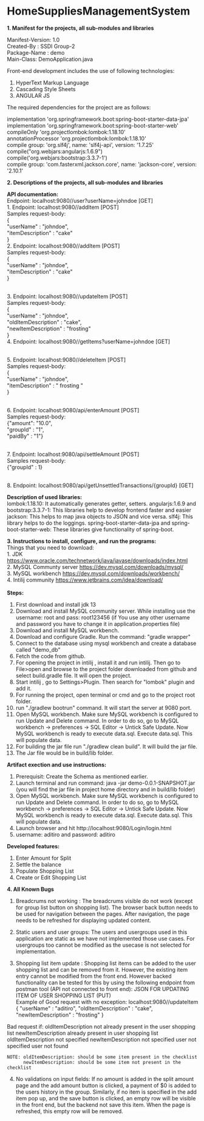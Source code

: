 # HomeSuppliesManagementSystem

**1. Manifest for the projects, all sub-modules and libraries** </br>

Manifest-Version: 1.0 </br>
Created-By : SSDI Group-2 </br>
Package-Name : demo </br>
Main-Class: DemoApplication.java </br>

 Front-end development includes the use of following technologies: </br>
  1. HyperText Markup Language </br>
  2. Cascading Style Sheets </br>
  3. ANGULAR JS </br>
  
 The required dependencies for the project are as follows: </br>

implementation 'org.springframework.boot:spring-boot-starter-data-jpa' </br>
	implementation 'org.springframework.boot:spring-boot-starter-web' </br>
	compileOnly 'org.projectlombok:lombok:1.18.10' </br>
	annotationProcessor 'org.projectlombok:lombok:1.18.10' </br>
	compile group: 'org.slf4j', name: 'slf4j-api', version: '1.7.25' </br>
	compile("org.webjars:angularjs:1.6.9") </br>
	compile('org.webjars:bootstrap:3.3.7-1') </br>
	compile group: 'com.fasterxml.jackson.core', name: 'jackson-core', version: '2.10.1' </br>
  	

**2. Descriptions of the projects, all sub-modules and libraries**

**API documentation:**
</br>Endpoint: localhost:9080//user?userName=johndoe [GET]
</br>1. Endpoint: localhost:9080//addItem [POST]
</br>Samples request-body: 
</br>{
</br>	"userName" : "johndoe",
</br>	"itemDescription" : "cake"
</br>}
</br>2. Endpoint: localhost:9080//addItem [POST]
</br>Samples request-body: 
</br>{
</br>	"userName" : "johndoe",
</br>	"itemDescription" : "cake"
</br>}

</br>3. Endpoint: localhost:9080//updateItem [POST]
</br>Samples request-body:
</br>{
</br>	"userName" : "johndoe",
</br>	"oldItemDescription" : "cake",
</br>	"newItemDescription" : "frosting"
</br>}
</br>4. Endpoint: localhost:9080//getItems?userName=johndoe [GET]

</br>5. Endpoint: localhost:9080//deleteItem [POST]
</br>Samples request-body:
</br>{
</br>	"userName" : "johndoe",
</br>	"itemDescription" : " frosting "
</br>}

</br>6. Endpoint: localhost:9080/api/enterAmount [POST]
</br>Samples request-body:
</br>{"amount": "10.0",
</br>"groupId" : "1",
</br>"paidBy" : "1"}

</br>7. Endpoint: localhost:9080/api/settleAmount [POST]
</br>Samples request-body:
</br>{"groupId" : 1}

</br>8. Endpoint: localhost:9080/api/getUnsettledTransactions/{groupId} [GET]


**Description of used libraries:** </br>
lombok:1.18.10: It automatically generates getter, setters.
angularjs:1.6.9 and bootstrap:3.3.7-1: This libraries help to develop frontend faster and easier
jackson: This helps to map java objects to JSON and vice versa.
slf4j: This library helps to do the loggings. 
spring-boot-starter-data-jpa and spring-boot-starter-web: These libraries give functionality of spring-boot.


**3. Instructions to install, configure, and run the programs:** </br>
  Things that you need to download:</br>
    1. JDK https://www.oracle.com/technetwork/java/javase/downloads/index.html </br>
    2. MySQL Communty server https://dev.mysql.com/downloads/mysql/ </br>
    3. MySQL workbench https://dev.mysql.com/downloads/workbench/ </br>
    4. Intilij community https://www.jetbrains.com/idea/download/ </br>
 </br>
 **Steps:** 
  1. First download and install jdk 13</br>
  2. Download and install MySQL community server. While installing use the username: root and pass: root123456 (if You use 
  any other username and password you have to change it in application.properties file) </br>
  3. Download and install MySQL workbench. </br>
  4. Download and configure Gradle. Run the command: "gradle wrapper"
  4. Connect to the database using mysql workbench and create a database called "demo_db" </br>
  5. Fetch the code from github. </br>
  6. For opening the project in intilij , install it and run intilij. Then go to File>open and browse to the project folder downloaded
  from github and select build.gradle file. It will open the project. </br>
  7. Start intilij , go to Settings>Plugin. Then search for "lombok" plugin and add it.
  8. For running the project, open terminal or cmd and go to the project root folder. </br>
  9. run "./gradlew bootrun" command. It will start the server at 9080 port. </br>
  10. Open MySQL workbench. Make sure MySQL workbench is configured to run Update and Delete command. In order to do so, go to MySQL workbench -> preferences -> SQL Editor -> Untick Safe Update. Now MySQL workbench is ready to execute data.sql. Execute data.sql. This will populate data.
  11. For building the jar file run "./gradlew clean build". It will build the jar file.</br>
  12. The Jar file would be in build/lib folder.
 
 **Artifact exection and use instructions:**
 1. Prerequisit: Create the Schema as mentioned earlier. 
 2. Launch terminal and run command: java -jar demo-0.0.1-SNAPSHOT.jar (you will find the jar file in project home directory and in build/lib folder)
 3. Open MySQL workbench. Make sure MySQL workbench is configured to run Update and Delete command. In order to do so, go to MySQL workbench -> preferences -> SQL Editor -> Untick Safe Update. Now MySQL workbench is ready to execute data.sql. Execute data.sql. This will populate data.
 4. Launch browser and hit http://localhost:9080/Login/login.html
 5. username: aditiro and password: aditiro

**Developed features:**
1. Enter Amount for Split
2. Settle the balance
3. Populate Shopping List
4. Create or Edit Shopping List
 
**4. All Known Bugs**

1. Breadcrums not working : The breadcrums visible do not work (except for group list button on shopping list). The browser back button needs to be used for navigation between the pages. After navigation, the page needs to be refreshed for displaying updated content.

2. Static users and user groups: The users and usergroups used in this application are static as we have not implemented those use cases. For usergroups too cannot be modified as the usecase is not selected for implementation. 

3. Shopping list item update : Shopping list items can be added to the user shopping list and can be removed from it. However, the existing item entry cannot be modified from the front end. However backed functionality can be tested for this by using the following endpoint from postman tool (API not connected to front end):
JSON FOR UPDATING ITEM OF USER SHOPPING LIST (PUT)  
Example of Good request with no exception:
localhost:9080//updateItem 
{
	"userName" : "aditiro",
	"oldItemDescription" : "cake",  
	"newItemDescription" : "frosting"
}

Bad request if: oldItemDescription not already present in the user shopping list
		newItemDescription already present in user shopping list
		oldItemDescription not specified 
		newItemDescription not specified
		user not specified 
		user not found

    NOTE: oldItemDescription: should be some item present in the checklist
          newItemDescription: should be some item not present in the checklist

4. No validations on input fields: If no amount is added in the split amount page and the add amount button is clicked, a payment of $0 is added to the users history in the group. Similarly, if no item is specified in the add item pop up, and the save button is clicked, an empty row will be visible in the front end, but the backend not save this item. When the page is refreshed, this empty row will be removed. 
